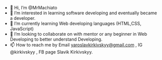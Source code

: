 - 👋 Hi, I’m @MrMachiato
- 👀 I’m interested in learning software developing and eventually became a developer.
- 🌱 I’m currently learning Web developing languages (HTML,CSS, JavaScript)
- 💞️ I’m looking to collaborate on with mentor or any beginner in Web Developing to better understand Developing.
- 📫 How to reach me by Email yaroslavkirkivskyy@gmail.com , IG @kirkivskyy , FB page Slavik Kirkivskyy.

<!---
MrMachiato/MrMachiato is a ✨ special ✨ repository because its `README.md` (this file) appears on your GitHub profile.
You can click the Preview link to take a look at your changes.
--->
